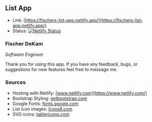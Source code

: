 ## List App

+ Link: [https://fischers-list-app.netlify.app/](https://fischers-list-app.netlify.app/)
+ Status: [![Netlify Status](https://api.netlify.com/api/v1/badges/1afea4ca-704c-4bf1-8477-4e58981e5100/deploy-status)](https://app.netlify.com/sites/fischers-list-app/deploys)

### Fischer DeKam
*Software Engineer*

Thank you for using this app. If you have any feedback, bugs, or suggestions for new features feel free to message me.

### Sources
+ Hosting with Netlify: [www.netlify.com](https://www.netlify.com/)
+ Bootstrap Styling: [getbootstrap.com](https://getbootstrap.com/)
+ Google Fonts: [fonts.google.com](https://fonts.google.com/)
+ List icon images: [Icons8.com](https://icons8.com/)
+ SVG icons: [tablericons.com](https://tablericons.com/)
